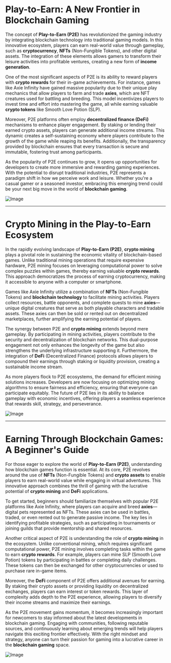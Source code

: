 # Play-to-Earn: A New Frontier in Blockchain Gaming

The concept of **Play-to-Earn (P2E)** has revolutionized the gaming industry by integrating blockchain technology into traditional gaming models. In this innovative ecosystem, players can earn real-world value through gameplay, such as **cryptocurrency**, **NFTs** (Non-Fungible Tokens), and other digital assets. The integration of these elements allows gamers to transform their leisure activities into profitable ventures, creating a new form of **income generation**.

One of the most significant aspects of P2E is its ability to reward players with **crypto rewards** for their in-game achievements. For instance, games like Axie Infinity have gained massive popularity due to their unique play mechanics that allow players to farm and trade **axies**, which are NFT creatures used for battling and breeding. This model incentivizes players to invest time and effort into mastering the game, all while earning valuable **crypto tokens** like Smooth Love Potion (SLP).

Moreover, P2E platforms often employ **decentralized finance (DeFi)** mechanisms to enhance player engagement. By staking or lending their earned crypto assets, players can generate additional income streams. This dynamic creates a self-sustaining economy where players contribute to the growth of the game while reaping its benefits. Additionally, the transparency provided by blockchain ensures that every transaction is secure and immutable, fostering trust among participants.

As the popularity of P2E continues to grow, it opens up opportunities for developers to create more immersive and rewarding gaming experiences. With the potential to disrupt traditional industries, P2E represents a paradigm shift in how we perceive work and leisure. Whether you're a casual gamer or a seasoned investor, embracing this emerging trend could be your next big move in the world of **blockchain gaming**. 

![Image](https://github.com/user-attachments/assets/b6e7b7a2-655e-4d44-8baa-20c566a3cb65)

---

# Crypto Mining in the Play-to-Earn Ecosystem

In the rapidly evolving landscape of **Play-to-Earn (P2E)**, **crypto mining** plays a pivotal role in sustaining the economic vitality of blockchain-based games. Unlike traditional mining operations that require expensive hardware, P2E mining focuses on leveraging computational power to solve complex puzzles within games, thereby earning valuable **crypto rewards**. This approach democratizes the process of earning cryptocurrency, making it accessible to anyone with a computer or smartphone.

Games like Axie Infinity utilize a combination of **NFTs** (Non-Fungible Tokens) and **blockchain technology** to facilitate mining activities. Players collect resources, battle opponents, and complete quests to mine **axies**—unique digital creatures that serve as both playable characters and tradable assets. These axies can then be sold or rented out on decentralized marketplaces, further amplifying the earning potential of players.

The synergy between P2E and **crypto mining** extends beyond mere gameplay. By participating in mining activities, players contribute to the security and decentralization of blockchain networks. This dual-purpose engagement not only enhances the longevity of the game but also strengthens the underlying infrastructure supporting it. Furthermore, the integration of **DeFi** (Decentralized Finance) protocols allows players to compound their earnings through staking or liquidity provision, creating a sustainable income stream.

As more players flock to P2E ecosystems, the demand for efficient mining solutions increases. Developers are now focusing on optimizing mining algorithms to ensure fairness and efficiency, ensuring that everyone can participate equitably. The future of P2E lies in its ability to balance gameplay with economic incentives, offering players a seamless experience that rewards skill, strategy, and perseverance. 

![Image](https://github.com/user-attachments/assets/b6e7b7a2-655e-4d44-8baa-20c566a3cb65)

---

# Earning Through Blockchain Games: A Beginner's Guide

For those eager to explore the world of **Play-to-Earn (P2E)**, understanding how blockchain games function is essential. At its core, P2E revolves around the use of **NFTs** (Non-Fungible Tokens) and **crypto assets** to enable players to earn real-world value while engaging in virtual adventures. This innovative approach combines the thrill of gaming with the lucrative potential of **crypto mining** and **DeFi** applications.

To get started, beginners should familiarize themselves with popular P2E platforms like Axie Infinity, where players can acquire and breed **axies**—digital pets represented as NFTs. These axies can be used in battles, traded, or even rented out to generate passive income. The key lies in identifying profitable strategies, such as participating in tournaments or joining guilds that provide mentorship and shared resources.

Another critical aspect of P2E is understanding the role of **crypto mining** in the ecosystem. Unlike conventional mining, which requires significant computational power, P2E mining involves completing tasks within the game to earn **crypto rewards**. For example, players can mine SLP (Smooth Love Potion) tokens by participating in battles or completing daily challenges. These tokens can then be exchanged for other cryptocurrencies or used to purchase rare in-game items.

Moreover, the **DeFi** component of P2E offers additional avenues for earning. By staking their crypto assets or providing liquidity on decentralized exchanges, players can earn interest or token rewards. This layer of complexity adds depth to the P2E experience, allowing players to diversify their income streams and maximize their earnings.

As the P2E movement gains momentum, it becomes increasingly important for newcomers to stay informed about the latest developments in blockchain gaming. Engaging with communities, following reputable sources, and continuously learning about emerging trends will help players navigate this exciting frontier effectively. With the right mindset and strategy, anyone can turn their passion for gaming into a lucrative career in the **blockchain gaming** space.

![Image](https://github.com/user-attachments/assets/b6e7b7a2-655e-4d44-8baa-20c566a3cb65)